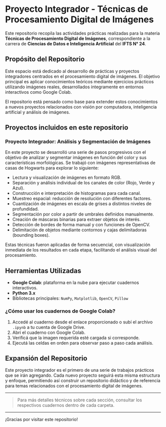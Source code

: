 # Proyecto Integrador - Técnicas de Procesamiento Digital de Imágenes

Este repositorio recopila las actividades prácticas realizadas para la materia **Técnicas de Procesamiento Digital de Imágenes**, correspondiente a la carrera de **Ciencias de Datos e Inteligencia Artificial** del **IFTS N° 24**.

## Propósito del Repositorio
Este espacio está dedicado al desarrollo de prácticas y proyectos integradores centrados en el procesamiento digital de imágenes. El objetivo principal es aplicar conocimientos teóricos mediante ejercicios prácticos utilizando imágenes reales, desarrollados íntegramente en entornos interactivos como Google Colab. 

El repositorio está pensado como base para extender estos conocimientos a nuevos proyectos relacionados con visión por computadora, inteligencia artificial y análisis de imágenes.

## Proyectos incluidos en este repositorio

### Proyecto Integrador: Análisis y Segmentación de Imágenes

En este proyecto se desarrolló una serie de pasos progresivos con el objetivo de analizar y segmentar imágenes en función del color y sus características morfológicas. Se trabajó con imágenes representativas de casas de Hogwarts para explorar lo siguiente:

- Lectura y visualización de imágenes en formato RGB.
- Separación y análisis individual de los canales de color (Rojo, Verde y Azul).
- Construcción e interpretación de histogramas para cada canal.
- Muestreo espacial: reducción de resolución con diferentes factores.
- Cuantización de imágenes en escala de grises a distintos niveles de profundidad.
- Segmentación por color a partir de umbrales definidos manualmente.
- Creación de máscaras binarias para extraer objetos de interés.
- Detección de bordes de forma manual y con funciones de OpenCV.
- Delimitación de objetos mediante contornos y cajas delimitadoras (bounding boxes).

Estas técnicas fueron aplicadas de forma secuencial, con visualización inmediata de los resultados en cada etapa, facilitando el análisis visual del procesamiento.

## Herramientas Utilizadas
- **Google Colab**: plataforma en la nube para ejecutar cuadernos interactivos.
- **Python 3.x**
- Bibliotecas principales: `NumPy`, `Matplotlib`, `OpenCV`, `Pillow`

### ¿Cómo usar los cuadernos de Google Colab?
1. Accedé al cuaderno desde el enlace proporcionado o subí el archivo `.ipynb` a tu cuenta de Google Drive.
2. Abrí el cuaderno con Google Colab.
3. Verificá que la imagen requerida esté cargada si corresponde.
4. Ejecutá las celdas en orden para observar paso a paso cada análisis.

## Expansión del Repositorio
Este proyecto integrador es el primero de una serie de trabajos prácticos que se irán agregando. Cada nuevo proyecto seguirá esta misma estructura y enfoque, permitiendo así construir un repositorio didáctico y de referencia para temas relacionados con el procesamiento digital de imágenes.

---

> Para más detalles técnicos sobre cada sección, consultar los respectivos cuadernos dentro de cada carpeta.

---

¡Gracias por visitar este repositorio!
